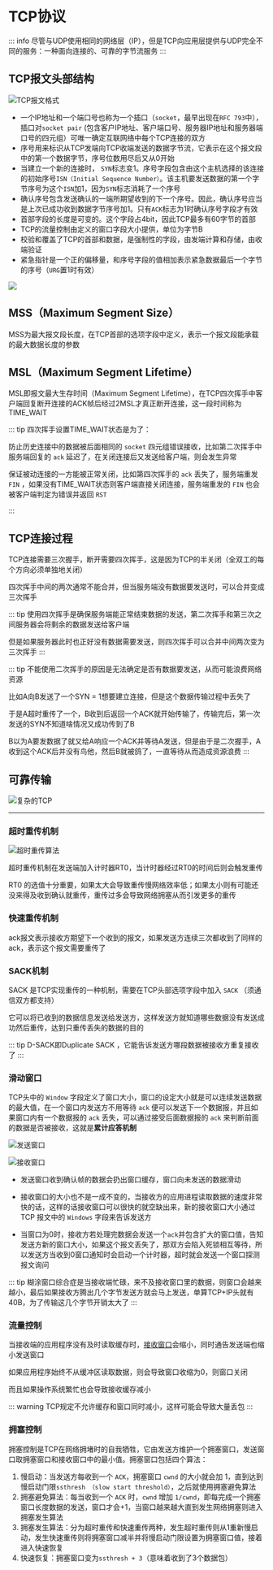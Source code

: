# TCP协议

::: info
尽管与UDP使用相同的网络层（IP），但是TCP向应用层提供与UDP完全不同的服务：一种面向连接的、可靠的字节流服务
:::

## TCP报文头部结构

![TCP报文格式](https://image-host.pages.dev/learn/2024_09_20_202409201733769.png)

* 一个IP地址和一个端口号也称为一个插口（`socket`，最早出现在`RFC 793`中），插口对`socket pair` (包含客户IP地址、客户端口号、服务器IP地址和服务器端口号的四元组）可唯一确定互联网络中每个TCP连接的双方
* 序号用来标识从TCP发端向TCP收端发送的数据字节流，它表示在这个报文段中的第一个数据字节，序号位数用尽后又从0开始
* 当建立一个新的连接时， `SYN`标志变1。序号字段包含由这个主机选择的该连接的初始序号`ISN（Initial Sequence Number）`。该主机要发送数据的第一个字节序号为这个`ISN`加1，因为`SYN`标志消耗了一个序号
* 确认序号包含发送确认的一端所期望收到的下一个序号。因此，确认序号应当是上次已成功收到数据字节序号加1。只有`ACK`标志为1时确认序号字段才有效
* 首部字段的长度是可变的。这个字段占4bit，因此TCP最多有60字节的首部
* TCP的流量控制由定义的窗口字段大小提供，单位为字节B
* 校验和覆盖了TCP的首部和数据，是强制性的字段，由发端计算和存储，由收端验证
* 紧急指针是一个正的偏移量，和序号字段的值相加表示紧急数据最后一个字节的序号（`URG`置1时有效）

![](https://image-host.pages.dev/learn/2024_09_20_202409201746495.png)

## MSS（Maximum Segment Size）

MSS为最大报文段长度，在TCP首部的选项字段中定义，表示一个报文段能承载的最大数据长度的参数

## MSL（Maximum Segment Lifetime）

MSL即报文最大生存时间（Maximum Segment Lifetime），在TCP四次挥手中客户端回复断开连接的ACK帧后经过2MSL才真正断开连接，这一段时间称为TIME_WAIT

::: tip
四次挥手设置TIME_WAIT状态是为了：

防止历史连接中的数据被后面相同的 `socket` 四元组错误接收，比如第二次挥手中服务端回复的 `ack` 延迟了，在关闭连接后又发送给客户端，则会发生异常

保证被动连接的一方能被正常关闭，比如第四次挥手的 `ack` 丢失了，服务端重发 `FIN` ，如果没有TIME_WAIT状态则客户端直接关闭连接，服务端重发的 `FIN` 也会被客户端判定为错误并返回 `RST`

:::

## TCP连接过程

TCP连接需要三次握手，断开需要四次挥手，这是因为TCP的半关闭（全双工的每个方向必须单独地关闭）

四次挥手中间的两次通常不能合并，但当服务端没有数据要发送时，可以合并变成三次挥手

::: tip
使用四次挥手是确保服务端能正常结束数据的发送，第二次挥手和第三次之间服务器会将剩余的数据发送给客户端

但是如果服务器此时也正好没有数据需要发送，则四次挥手可以合并中间两次变为三次挥手
:::

::: tip
不能使用二次挥手的原因是无法确定是否有数据要发送，从而可能浪费网络资源

比如A向B发送了一个SYN = 1想要建立连接，但是这个数据传输过程中丢失了

于是A超时重传了一个，B收到后返回一个ACK就开始传输了，传输完后，第一次发送的SYN不知道啥情况又成功传到了B

B以为A要发数据了就又给A响应一个ACK并等待A发送，但是由于是二次握手，A收到这个ACK后并没有鸟他，然后B就被鸽了，一直等待从而造成资源浪费
:::

## 可靠传输

![复杂的TCP](https://image-host.pages.dev/learn/2024_09_20_202409201759298.png)

---

### 超时重传机制

![超时重传算法](https://image-host.pages.dev/learn/2024_09_20_202409201801426.png)

超时重传机制在发送端加入计时器RT0，当计时器经过RT0的时间后则会触发重传

RT0 的选值十分重要，如果太大会导致重传慢网络效率低；如果太小则有可能还没来得及收到确认就重传，重传过多会导致网络拥塞从而引发更多的重传

### 快速重传机制

ack报文表示接收方期望下一个收到的报文，如果发送方连续三次都收到了同样的ack，表示这个报文需要重传了

### SACK机制

SACK 是TCP实现重传的一种机制，需要在TCP头部选项字段中加入 `SACK` （须通信双方都支持）

它可以将已收到的数据信息发送给发送方，这样发送方就知道哪些数据没有发送成功然后重传，达到只重传丢失的数据的目的

::: tip
D-SACK即Duplicate SACK ，它能告诉发送方哪段数据被接收方重复接收了
:::

### 滑动窗口

TCP头中的 `Window` 字段定义了窗口大小，窗口的设定大小就是可以连续发送数据的最大值，在一个窗口内发送方不用等待 `ack` 便可以发送下一个数据报，并且如果窗口内有一个数据报的 `ack` 丢失，可以通过接受后面数据报的 `ack` 来判断前面的数据是否被接收，这就是**累计应答机制**

![发送窗口](https://image-host.pages.dev/learn/2024_09_20_202409201807977.png)

![接收窗口](https://image-host.pages.dev/learn/2024_09_20_202409201807148.png)

* 发送窗口收到确认帧的数据会扔出窗口缓存，窗口向未发送的数据滑动

* 接收窗口的大小也不是一成不变的，当接收方的应用进程读取数据的速度非常快的话，这样的话接收窗口可以很快的就空缺出来，新的接收窗口大小通过 TCP 报文中的 `Windows` 字段来告诉发送方

* 当窗口为0时，接收方若处理完数据会发送一个`ack`并包含扩大的窗口值，告知发送方新的窗口大小，如果这个报文丢失了，那双方会陷入死锁相互等待，所以发送方当收到0窗口通知时会启动一个计时器，超时就会发送一个窗口探测报文询问

::: tip
糊涂窗口综合症是当接收端忙碌，来不及接收窗口里的数据，则窗口会越来越小，最后如果接收方腾出几个字节发送方就会马上发送，单算TCP+IP头就有40B，为了传输这几个字节开销太大了
:::

### 流量控制

当接收端的应用程序没有及时读取缓存时，[接收窗口](#滑动窗口)会缩小，同时通告发送端也缩小发送窗口

如果应用程序始终不从缓冲区读取数据，则会导致窗口收缩为0，则窗口关闭

而且如果操作系统繁忙也会导致接收缓存减小

::: warning
TCP规定不允许缓存和窗口同时减小，这样可能会导致大量丢包
:::

### 拥塞控制

拥塞控制是TCP在网络拥堵时的自我牺牲，它由发送方维护一个拥塞窗口，发送窗口取拥塞窗口和接收窗口中的最小值。拥塞窗口包括四个算法：

1. 慢启动：当发送方每收到一个 `ACK`，拥塞窗口 `cwnd` 的大小就会加 1，直到达到慢启动门限`ssthresh （slow start threshold）`，之后就使用拥塞避免算法
2. 拥塞避免算法：每当收到一个 `ACK` 时，`cwnd` 增加 `1/cwnd`，即每完成一个拥塞窗口长度数据的发送，窗口才会+1，当窗口越来越大直到发生网络拥塞则进入拥塞发生算法
3. 拥塞发生算法：分为超时重传和快速重传两种，发生超时重传则从1重新慢启动，发生快速重传则将拥塞窗口减半并将慢启动门限设置为拥塞窗口值，接着进入快速恢复
4. 快速恢复：拥塞窗口变为`ssthresh + 3`（意味着收到了3个数据包）
